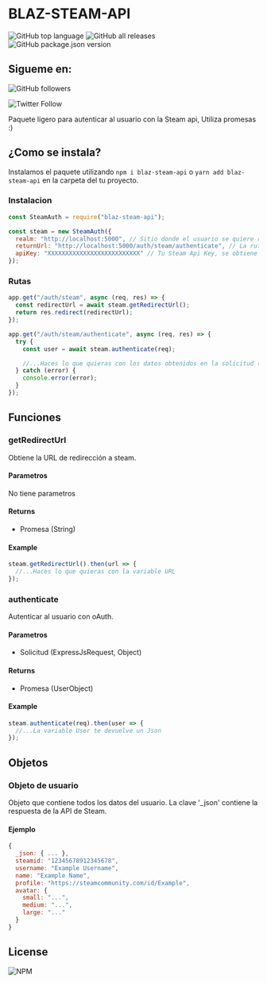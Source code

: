 # BLAZ-STEAM-API
![GitHub top language](https://img.shields.io/github/languages/top/Blazester/steam-api-node?style=for-the-badge)
![GitHub all releases](https://img.shields.io/github/downloads/Blazester/steam-api-node/total?style=for-the-badge)
![GitHub package.json version](https://img.shields.io/github/package-json/v/Blazester/steam-api-node?style=for-the-badge)
## Sigueme en:
![GitHub followers](https://img.shields.io/github/followers/Blazester?label=S%C3%ADgueme&style=social)

![Twitter Follow](https://img.shields.io/twitter/follow/BlazesterGG?label=Sigueme&style=social)

Paquete ligero para autenticar al usuario con la Steam api, Utiliza promesas :)

## ¿Como se instala?

Instalamos el paquete utilizando `npm i blaz-steam-api` o `yarn add blaz-steam-api` en la carpeta del tu proyecto.

### Instalacion

```javascript
const SteamAuth = require("blaz-steam-api");

const steam = new SteamAuth({
  realm: "http://localhost:5000", // Sitio donde el usuario se quiere registrar, es decir, tu dominio de la pagina web
  returnUrl: "http://localhost:5000/auth/steam/authenticate", // La ruta donde quieres que redirija al usuario, Tiene que ser del mismo dominio de que el Realm 
  apiKey: "XXXXXXXXXXXXXXXXXXXXXXXXXX" // Tu Steam Api Key, se obtiene de https://steamcommunity.com/dev/apikey
});
```

### Rutas

```javascript
app.get("/auth/steam", async (req, res) => {
  const redirectUrl = await steam.getRedirectUrl();
  return res.redirect(redirectUrl);
});

app.get("/auth/steam/authenticate", async (req, res) => {
  try {
    const user = await steam.authenticate(req);

    //...Haces lo que quieras con los datos obtenidos en la solicitud (req)
  } catch (error) {
    console.error(error);
  }
});
```

## Funciones

### getRedirectUrl

Obtiene la URL de redirección a steam.

#### Parametros

No tiene parametros

#### Returns

- Promesa (String)

#### Example

```javascript
steam.getRedirectUrl().then(url => {
  //...Haces lo que quieras con la variable URL
});
```

### authenticate

Autenticar al usuario con oAuth.

#### Parametros

- Solicitud (ExpressJsRequest, Object)

#### Returns

- Promesa (UserObject)

#### Example

```javascript
steam.authenticate(req).then(user => {
  //...La variable User te devuelve un Json
});
```

## Objetos

### Objeto de usuario

Objeto que contiene todos los datos del usuario. La clave '_json' contiene la respuesta de la API de Steam.

#### Ejemplo

```javascript
{
  _json: { ... },
  steamid: "12345678912345678",
  username: "Example Username",
  name: "Example Name",
  profile: "https://steamcommunity.com/id/Example",
  avatar: {
    small: "...",
    medium: "...",
    large: "..."
  }
}
```

## License

![NPM](https://img.shields.io/npm/l/blaz-steam-api?style=for-the-badge)